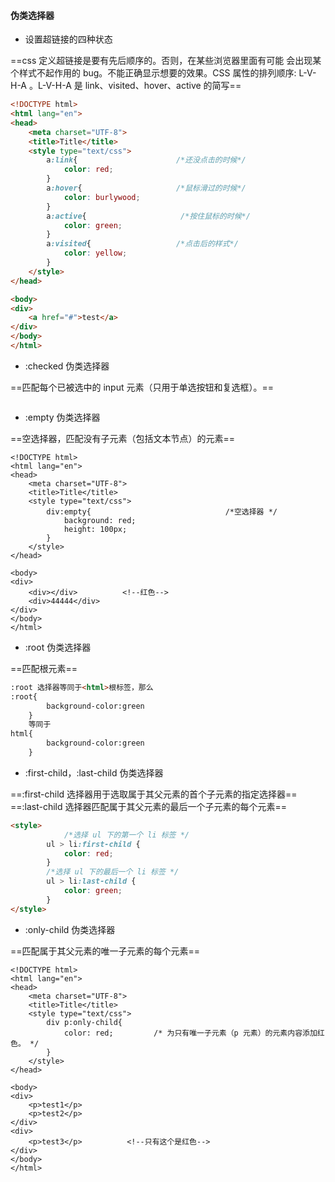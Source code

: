#### 伪类选择器

- 设置超链接的四种状态

==css 定义超链接是要有先后顺序的。否则，在某些浏览器里面有可能 会出现某个样式不起作用的 bug。不能正确显示想要的效果。CSS 属性的排列顺序: L-V-H-A 。L-V-H-A 是 link、visited、hover、active 的简写==

```html
<!DOCTYPE html>
<html lang="en">
<head>
    <meta charset="UTF-8">
    <title>Title</title>
    <style type="text/css">
        a:link{                      /*还没点击的时候*/
            color: red;
        }
        a:hover{                     /*鼠标滑过的时候*/
            color: burlywood;
        }
        a:active{                     /*按住鼠标的时候*/
            color: green;
        }
        a:visited{                   /*点击后的样式*/
            color: yellow;
        }
    </style>
</head>

<body>
<div>
    <a href="#">test</a>
</div>
</body>
</html>
```

- :checked 伪类选择器

==匹配每个已被选中的 input 元素（只用于单选按钮和复选框）。==

```

```



- :empty 伪类选择器

==空选择器，匹配没有子元素（包括文本节点）的元素==

```
<!DOCTYPE html>
<html lang="en">
<head>
    <meta charset="UTF-8">
    <title>Title</title>
    <style type="text/css">
        div:empty{                              /*空选择器 */
            background: red;
            height: 100px;
        }
    </style>
</head>

<body>
<div>
    <div></div>          <!--红色-->
    <div>44444</div>
</div>
</body>
</html>
```

- :root 伪类选择器

==匹配根元素==

```html
:root 选择器等同于<html>根标签，那么 
:root{
		background-color:green
	}
	等同于 
html{
		background-color:green
	} 
```

- :first-child，:last-child 伪类选择器 

==:first-child 选择器用于选取属于其父元素的首个子元素的指定选择器==
 ==:last-child 选择器匹配属于其父元素的最后一个子元素的每个元素==

```html
<style>
            /*选择 ul 下的第一个 li 标签 */
        ul > li:first-child {
            color: red;
        }
        /*选择 ul 下的最后一个 li 标签 */
        ul > li:last-child {
            color: green;
        }
</style>
```

- :only-child 伪类选择器 

==匹配属于其父元素的唯一子元素的每个元素==

```
<!DOCTYPE html>
<html lang="en">
<head>
    <meta charset="UTF-8">
    <title>Title</title>
    <style type="text/css">
        div p:only-child{
            color: red;         /* 为只有唯一子元素（p 元素）的元素内容添加红色。 */
        }
    </style>
</head>

<body>
<div>
    <p>test1</p>
    <p>test2</p>
</div>
<div>
    <p>test3</p>          <!--只有这个是红色-->
</div>
</body>
</html>
```

